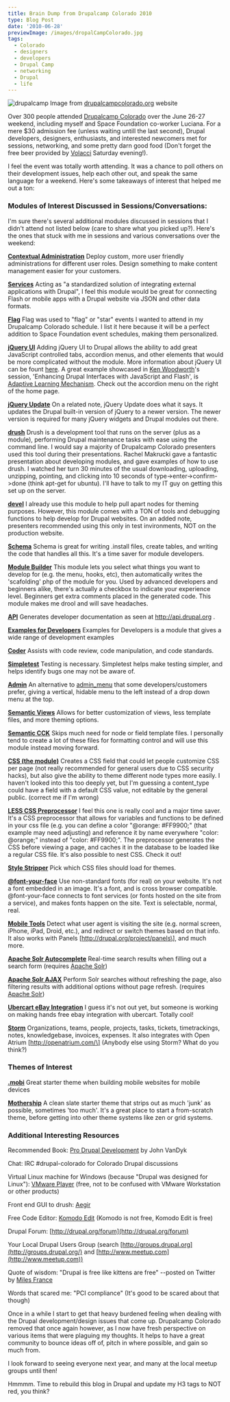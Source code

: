```yaml
---
title: Brain Dump from Drupalcamp Colorado 2010
type: Blog Post
date: '2010-06-28'
previewImage: /images/dropalCampColorado.jpg
tags:
  - Colorado
  - designers
  - developers
  - Drupal Camp
  - networking
  - Drupal
  - life
---
```

![drupalcamp](/images/drupalcamp.gif) Image from [drupalcampcolorado.org](http://drupalcampcolorado.org) website

Over 300 people attended [Drupalcamp Colorado](http://drupalcampcolorado.org/) over the June 26-27 weekend, including myself and Space Foundation co-worker Luciana. For a mere $30 admission fee (unless waiting untill the last second), Drupal developers, designers, enthusiasts, and interested newcomers met for sessions, networking, and some pretty darn good food (Don't forget the free beer provided by [Volacci](http://www.volacci.com/) Saturday evening!).

I feel the event was totally worth attending. It was a chance to poll others on their development issues, help each other out, and speak the same language for a weekend. Here's some takeaways of interest that helped me out a ton:

### Modules of Interest Discussed in Sessions/Conversations:

I'm sure there's several additional modules discussed in sessions that I didn't attend not listed below (care to share what you picked up?). Here's the ones that stuck with me in sessions and various conversations over the weekend:

**[Contextual Administration](http://drupal.org/project/context_admin)** Deploy custom, more user friendly administrations for different user roles. Design something to make content management easier for your customers.

**[Services](http://drupal.org/project/services)** Acting as "a standardized solution of integrating external applications with Drupal", I feel this module would be great for connecting Flash or mobile apps with a Drupal website via JSON and other data formats.

**[Flag](http://drupal.org/project/flag)** Flag was used to "flag" or "star" events I wanted to attend in my Drupalcamp Colorado schedule. I list it here because it will be a perfect addition to Space Foundation event schedules, making them personalized.

**[jQuery UI](http://drupal.org/project/jquery_ui)** Adding jQuery UI to Drupal allows the ability to add great JavaScript controlled tabs, accordion menus, and other elements that would be more complicated without the module. More information about jQuery UI can be fount [here](http://jqueryui.com/). A great example showcased in [Ken Woodworth](http://twitter.com/kenwoodworth)'s session, 'Enhancing Drupal Interfaces with JavaScript and Flash', is [Adaptive Learning Mechanism](http://www.adaptationlearning.net/). Check out the accordion menu on the right of the home page.

**[jQuery Update](http://drupal.org/project/jquery_update)** On a related note, jQuery Update does what it says. It updates the Drupal built-in version of jQuery to a newer version. The newer version is required for many jQuery widgets and Drupal modules out there.

**[drush](http://drupal.org/project/drush)** Drush is a development tool that runs on the server (plus as a module), performing Drupal maintenance tasks with ease using the command line. I would say a majority of Drupalcamp Colorado presenters used this tool during their presentations. Rachel Makrucki gave a fantastic presentation about developing modules, and gave examples of how to use drush. I watched her turn 30 minutes of the usual downloading, uploading, unzipping, pointing, and clicking into 10 seconds of type->enter->confirm->done (think apt-get for ubuntu). I'll have to talk to my IT guy on getting this set up on the server.

**[devel](http://drupal.org/project/devel)** I already use this module to help pull apart nodes for theming purposes. However, this module comes with a TON of tools and debugging functions to help develop for Drupal websites. On an added note, presenters recommended using this only in test invironments, NOT on the production website.

**[Schema](http://drupal.org/project/schema)** Schema is great for writing .install files, create tables, and writing the code that handles all this. It's a time saver for module developers.

**[Module Builder](http://drupal.org/project/module_builder)** This module lets you select what things you want to develop for (e.g. the menu, hooks, etc), then automatically writes the 'scafolding' php of the module for you. Used by advanced developers and beginners alike, there's actually a checkbox to indicate your experience level. Beginners get extra comments placed in the generated code. This module makes me drool and will save headaches.

**[API](http://drupal.org/project/api)** Generates developer documentation as seen at http://api.drupal.org .

**[Examples for Developers](http://drupal.org/project/examples)** Examples for Developers is a module that gives a wide range of development examples

**[Coder](http://drupal.org/project/coder)** Assists with code review, code manipulation, and code standards.

**[Simpletest](http://drupal.org/project/simpletest)** Testing is necessary. Simpletest helps make testing simpler, and helps identify bugs one may not be aware of.

**[Admin](http://drupal.org/project/admin)** An alternative to [admin\_menu](http://drupal.org/project/admin_menu) that some developers/customers prefer, giving a vertical, hidable menu to the left instead of a drop down menu at the top.

**[Semantic Views](http://drupal.org/project/semanticviews)** Allows for better customization of views, less template files, and more theming options.

**[Semantic CCK](http://drupal.org/project/semantic_cck)** Skips much need for node or field template files. I personally tend to create a lot of these files for formatting control and will use this module instead moving forward.

**[CSS (the module)](http://drupal.org/project/css)** Creates a CSS field that could let people customize CSS per page (not really recommended for general users due to CSS security hacks), but also give the ability to theme different node types more easily. I haven't looked into this too deeply yet, but I'm guessing a content\_type could have a field with a default CSS value, not editable by the general public. (correct me if I'm wrong)

**[LESS CSS Preprocessor](http://drupal.org/project/less)** I feel this one is really cool and a major time saver. It's a CSS preprocessor that allows for variables and functions to be defined in your css file (e.g. you can define a color "@orange: #FF9900;" (that example may need adjusting) and reference it by name everywhere "color: @orange;" instead of "color: #FF9900;". The preprocessor generates the CSS before viewing a page, and caches it in the database to be loaded like a regular CSS file. It's also possible to nest CSS. Check it out!

**[Style Stripper](http://drupal.org/project/stylestripper)** Pick which CSS files should load for themes.

**[@font-your-face](http://drupal.org/project/fontyourface)** Use non-standard fonts (for real) on your website. It's not a font embedded in an image. It's a font, and is cross browser compatible. @font-your-face connects to font services (or fonts hosted on the site from a service), and makes fonts happen on the site. Text is selectable, normal, real.

**[Mobile Tools](http://drupal.org/project/mobile_tools)** Detect what user agent is visiting the site (e.g. normal screen, iPhone, iPad, Droid, etc.), and redirect or switch themes based on that info. It also works with Panels \[http://drupal.org/project/panels\], and much more.

**[Apache Solr Autocomplete](http://drupal.org/project/apachesolr_autocomplete)** Real-time search results when filling out a search form (requires [Apache Solr](http://lucene.apache.org/solr/))

**[Apache Solr AJAX](http://drupal.org/project/apachesolr_ajax)** Perform Solr searches without refreshing the page, also filtering results with additional options without page refresh. (requires [Apache Solr](http://lucene.apache.org/solr/))

**[Ubercart eBay Integration](http://drupal.org/project/uc_ebay)** I guess it's not out yet, but someone is working on making hands free ebay integration with ubercart. Totally cool!

**[Storm](http://drupal.org/project/storm)** Organizations, teams, people, projects, tasks, tickets, timetrackings, notes, knowledgebase, invoices, expenses. It also integrates with Open Atrium \[http://openatrium.com/\] (Anybody else using Storm? What do you think?)

### Themes of Interest

**[.mobi](http://drupal.org/project/mobi)** Great starter theme when building mobile websites for mobile devices

**[Mothership](http://drupal.org/project/mothership)** A clean slate starter theme that strips out as much 'junk' as possible, sometimes 'too much'. It's a great place to start a from-scratch theme, before getting into other theme systems like zen or grid systems.

### Additional Interesting Resources

Recommended Book: [Pro Drupal Development](http://www.drupalbook.com/code-drupal-like-a-pro) by John VanDyk

Chat: IRC #drupal-colorado for Colorado Drupal discussions

Virtual Linux machine for Windows (because "Drupal was designed for Linux"): [VMware Player](http://downloads.vmware.com/d/info/desktop_downloads/vmware_player/3_0) (free, not to be confused with VMware Workstation or other products)

Front end GUI to drush: [Aegir](http://groups.drupal.org/hostmaster2)

Free Code Editor: [Komodo Edit](http://www.activestate.com/komodo-edit/downloads) (Komodo is not free, Komodo Edit is free)

Drupal Forum: [http://drupal.org/forum](http://drupal.org/forum)

Your Local Drupal Users Group (search [http://groups.drupal.org](http://groups.drupal.org/) and [http://www.meetup.com](http://www.meetup.com))

Quote of wisdom: "Drupal is free like kittens are free" --posted on Twitter by [Miles France](http://twitter.com/protitude)

Words that scared me: "PCI compliance" (It's good to be scared about that though)

Once in a while I start to get that heavy burdened feeling when dealing with the Drupal development/design issues that come up. Drupalcamp Colorado removed that once again however, as I now have fresh perspective on various items that were plaguing my thoughts. It helps to have a great community to bounce ideas off of, pitch in where possible, and gain so much from.

I look forward to seeing everyone next year, and many at the local meetup groups until then!

Hmmmm. Time to rebuild this blog in Drupal and update my H3 tags to NOT red, you think?
